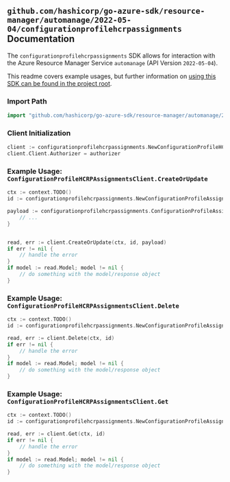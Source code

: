 
## `github.com/hashicorp/go-azure-sdk/resource-manager/automanage/2022-05-04/configurationprofilehcrpassignments` Documentation

The `configurationprofilehcrpassignments` SDK allows for interaction with the Azure Resource Manager Service `automanage` (API Version `2022-05-04`).

This readme covers example usages, but further information on [using this SDK can be found in the project root](https://github.com/hashicorp/go-azure-sdk/tree/main/docs).

### Import Path

```go
import "github.com/hashicorp/go-azure-sdk/resource-manager/automanage/2022-05-04/configurationprofilehcrpassignments"
```


### Client Initialization

```go
client := configurationprofilehcrpassignments.NewConfigurationProfileHCRPAssignmentsClientWithBaseURI("https://management.azure.com")
client.Client.Authorizer = authorizer
```


### Example Usage: `ConfigurationProfileHCRPAssignmentsClient.CreateOrUpdate`

```go
ctx := context.TODO()
id := configurationprofilehcrpassignments.NewConfigurationProfileAssignmentID("12345678-1234-9876-4563-123456789012", "example-resource-group", "clusterValue", "configurationProfileAssignmentValue")

payload := configurationprofilehcrpassignments.ConfigurationProfileAssignment{
	// ...
}


read, err := client.CreateOrUpdate(ctx, id, payload)
if err != nil {
	// handle the error
}
if model := read.Model; model != nil {
	// do something with the model/response object
}
```


### Example Usage: `ConfigurationProfileHCRPAssignmentsClient.Delete`

```go
ctx := context.TODO()
id := configurationprofilehcrpassignments.NewConfigurationProfileAssignmentID("12345678-1234-9876-4563-123456789012", "example-resource-group", "clusterValue", "configurationProfileAssignmentValue")

read, err := client.Delete(ctx, id)
if err != nil {
	// handle the error
}
if model := read.Model; model != nil {
	// do something with the model/response object
}
```


### Example Usage: `ConfigurationProfileHCRPAssignmentsClient.Get`

```go
ctx := context.TODO()
id := configurationprofilehcrpassignments.NewConfigurationProfileAssignmentID("12345678-1234-9876-4563-123456789012", "example-resource-group", "clusterValue", "configurationProfileAssignmentValue")

read, err := client.Get(ctx, id)
if err != nil {
	// handle the error
}
if model := read.Model; model != nil {
	// do something with the model/response object
}
```
